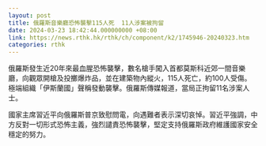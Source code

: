 ```yaml
---
layout: post
title: 俄羅斯音樂廳恐怖襲擊115人死  11人涉案被拘留
date: 2024-03-23 18:42:44.000000000 +08:00
link: https://news.rthk.hk/rthk/ch/component/k2/1745946-20240323.htm
categories: rthk
---
```


俄羅斯發生近20年來最血腥恐怖襲擊，數名槍手闖入首都莫斯科近郊一間音樂廳，向觀眾開槍及投擲爆炸品，並在建築物內縱火，115人死亡，約100人受傷。極端組織「伊斯蘭國」聲稱發動襲擊。俄羅斯傳媒報道，當局正拘留11名涉案人士。

國家主席習近平向俄羅斯普京致慰問電，向遇難者表示深切哀悼。習近平強調，中方反對一切形式恐怖主義，強烈譴責恐怖襲擊，堅定支持俄羅斯政府維護國家安全穩定的努力。
